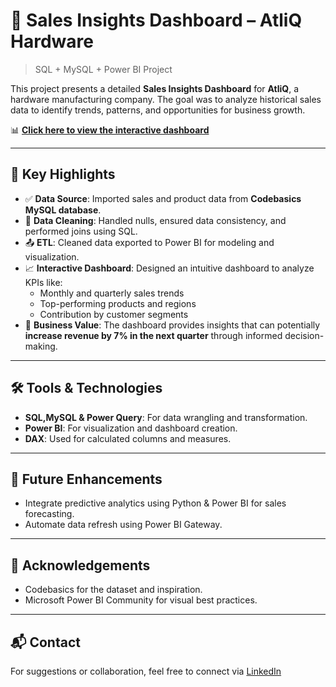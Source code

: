 # 🧠 Sales Insights Dashboard – AtliQ Hardware
> SQL + MySQL + Power BI Project

This project presents a detailed **Sales Insights Dashboard** for **AtliQ**, a hardware manufacturing company. The goal was to analyze historical sales data to identify trends, patterns, and opportunities for business growth.

📊 [**Click here to view the interactive dashboard**](https://app.powerbi.com/view?r=eyJrIjoiZjA2NWY4OTgtZmY3MC00NzVmLWJhZmMtMzQ4ODNkZWEyZTkyIiwidCI6ImMzMGI2ZmZmLTRiZGItNGUzOS1hNDY3LWU1ODFkM2QyNTNiYyJ9)

---

## 🚀 Key Highlights

- ✅ **Data Source**: Imported sales and product data from **Codebasics MySQL database**.
- 🧹 **Data Cleaning**: Handled nulls, ensured data consistency, and performed joins using SQL.
- 📤 **ETL**: Cleaned data exported to Power BI for modeling and visualization.
- 📈 **Interactive Dashboard**: Designed an intuitive dashboard to analyze KPIs like:
  - Monthly and quarterly sales trends
  - Top-performing products and regions
  - Contribution by customer segments
- 📌 **Business Value**: The dashboard provides insights that can potentially **increase revenue by 7% in the next quarter** through informed decision-making.

---

## 🛠️ Tools & Technologies
- **SQL,MySQL & Power Query**: For data wrangling and transformation.
- **Power BI**: For visualization and dashboard creation.
- **DAX**: Used for calculated columns and measures.

---

## 📌 Future Enhancements
- Integrate predictive analytics using Python & Power BI for sales forecasting.
- Automate data refresh using Power BI Gateway.

---

## 🙌 Acknowledgements
- Codebasics for the dataset and inspiration.
- Microsoft Power BI Community for visual best practices.

---

## 📬 Contact
For suggestions or collaboration, feel free to connect via [LinkedIn](https://www.linkedin.com/in/koduru-prudhvi) 


